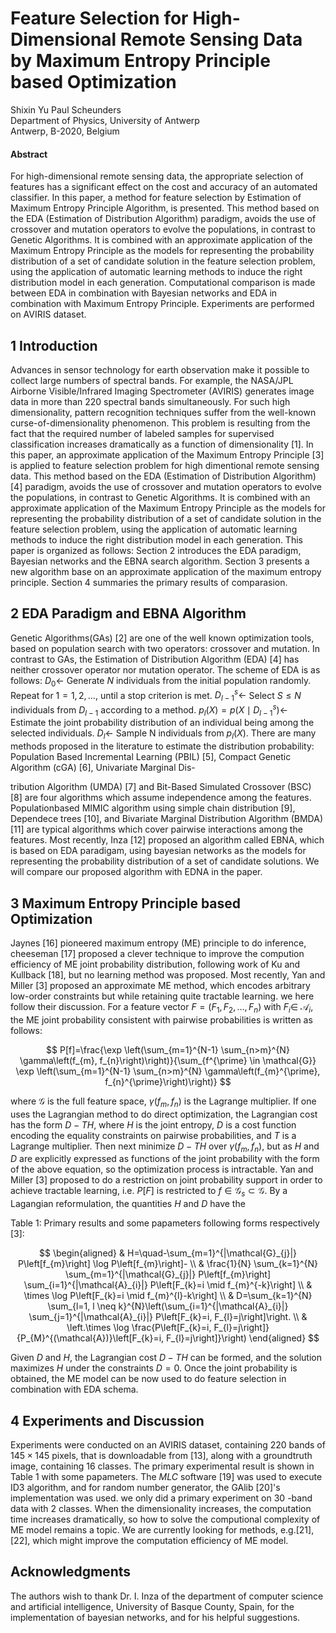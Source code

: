 # Feature Selection for High-Dimensional Remote Sensing Data by Maximum Entropy Principle based Optimization 

Shixin Yu Paul Scheunders<br>Department of Physics, University of Antwerp<br>Antwerp, B-2020, Belgium


#### Abstract

For high-dimensional remote sensing data, the appropriate selection of features has a significant effect on the cost and accuracy of an automated classifier. In this paper, a method for feature selection by Estimation of Maximum Entropy Principle Algorithm, is presented. This method based on the EDA (Estimation of Distribution Algorithm) paradigm, avoids the use of crossover and mutation operators to evolve the populations, in contrast to Genetic Algorithms. It is combined with an approximate application of the Maximum Entropy Principle as the models for representing the probability distribution of a set of candidate solution in the feature selection problem, using the application of automatic learning methods to induce the right distribution model in each generation. Computational comparison is made between EDA in combination with Bayesian networks and EDA in combination with Maximum Entropy Principle. Experiments are performed on AVIRIS dataset.


## 1 Introduction

Advances in sensor technology for earth observation make it possible to collect large numbers of spectral bands. For example, the NASA/JPL Airborne Visible/Infrared Imaging Spectrometer (AVIRIS) generates image data in more than 220 spectral bands simultaneously. For such high dimensionality, pattern recognition techniques suffer from the well-known curse-of-dimensionality phenomenon. This problem is resulting from the fact that the required number of labeled samples for supervised classification increases dramatically as a function of dimensionality [1].
In this paper, an approximate application of the Maximum Entropy Principle [3] is applied to feature selection problem for high dimentional remote sensing data. This method based on the EDA (Estimation of Distribution Algorithm) [4] paradigm, avoids the
use of crossover and mutation operators to evolve the populations, in contrast to Genetic Algorithms. It is combined with an approximate application of the Maximum Entropy Principle as the models for representing the probability distribution of a set of candidate solution in the feature selection problem, using the application of automatic learning methods to induce the right distribution model in each generation. This paper is organized as follows: Section 2 introduces the EDA paradigm, Bayesian networks and the EBNA search algorithm. Section 3 presents a new algorithm base on an approximate application of the maximum entropy principle. Section 4 summaries the primary results of comparasion.

## 2 EDA Paradigm and EBNA Algorithm

Genetic Algorithms(GAs) [2] are one of the well known optimization tools, based on population search with two operators: crossover and mutation. In contrast to GAs, the Estimation of Distribution Algorithm (EDA) [4] has neither crossover operator nor mutation operator. The scheme of EDA is as follows:
$D_{0} \leftarrow$ Generate $N$ individuals from the initial population randomly.
Repeat for $1=1,2, \ldots$, until a stop criterion is met.
$D_{l-1}^{s} \leftarrow$ Select $S \leq N$ individuals from
$D_{l-1}$ according to a method.
$p_{l}(X)=p\left(X \mid D_{l-1}^{s}\right) \leftarrow$ Estimate the joint probability distribution of an individual being among the selected individuals.
$D_{l} \leftarrow$ Sample N individuals from $p_{l}(X)$.
There are many methods proposed in the literature to estimate the distribution probability: Population Based Incremental Learning (PBIL) [5], Compact Genetic Algorithm (cGA) [6], Univariate Marginal Dis-

tribution Algorithm (UMDA) [7] and Bit-Based Simulated Crossover (BSC) [8] are four algorithms which assume independence among the features. Populationbased MIMIC algorithm using simple chain distribution [9], Dependece trees [10], and Bivariate Marginal Distribution Algorithm (BMDA) [11] are typical algorithms which cover pairwise interactions among the features. Most recently, Inza [12] proposed an algorithm called EBNA, which is based on EDA paradigam, using bayesian networks as the models for representing the probability distribution of a set of candidate solutions. We will compare our proposed algorithm with EDNA in the paper.

## 3 Maximum Entropy Principle based Optimization

Jaynes [16] pioneered maximum entropy (ME) principle to do inference, cheeseman [17] proposed a clever technique to improve the compution efficiency of ME joint probability distribution, following work of Ku and Kullback [18], but no learning method was proposed. Most recently, Yan and Miller [3] proposed an approximate ME method, which encodes arbitrary low-order constraints but while retaining quite tractable learning. we here follow their discussion. For a feature vector $F=\left(F_{1}, F_{2}, \ldots, F_{n}\right)$ with $F_{i} \in$ $\mathcal{A}_{i}$, the ME joint probability consistent with pairwise probabilities is written as follows:

$$
P[f]=\frac{\exp \left(\sum_{m=1}^{N-1} \sum_{n>m}^{N} \gamma\left(f_{m}, f_{n}\right)\right)}{\sum_{f^{\prime} \in \mathcal{G}} \exp \left(\sum_{m=1}^{N-1} \sum_{n>m}^{N} \gamma\left(f_{m}^{\prime}, f_{n}^{\prime}\right)\right)}
$$

where $\mathcal{G}$ is the full feature space, $\gamma\left(f_{m}, f_{n}\right)$ is the Lagrange multiplier. If one uses the Lagrangian method to do direct optimization, the Lagrangian cost has the form $D-T H$, where $H$ is the joint entropy, $D$ is a cost function encoding the equality constraints on pairwise probabilities, and $T$ is a Lagrange multiplier. Then next minimize $D-T H$ over $\gamma\left(f_{m}, f_{n}\right)$, but as $H$ and $D$ are explicitly expressed as functions of the joint probability with the form of the above equation, so the optimization process is intractable. Yan and Miller [3] proposed to do a restriction on joint probability support in order to achieve tractable learning, i.e. $P[F]$ is restricted to $f \in \mathcal{G}_{s} \subset \mathcal{G}$. By a Lagangian reformulation, the quantities $H$ and $D$ have the


Table 1: Primary results and some papameters
following forms respectively [3]:

$$
\begin{aligned}
& H=\quad-\sum_{m=1}^{|\mathcal{G}_{j}|} P\left[f_{m}\right] \log P\left[f_{m}\right]- \\
& \frac{1}{N} \sum_{k=1}^{N} \sum_{m=1}^{|\mathcal{G}_{j}|} P\left[f_{m}\right] \sum_{i=1}^{|\mathcal{A}_{i}|} P\left[F_{k}=i \mid f_{m}^{-k}\right] \\
& \times \log P\left[F_{k}=i \mid f_{m}^{l}-k\right] \\
& D=\sum_{k=1}^{N} \sum_{l=1, l \neq k}^{N}\left(\sum_{i=1}^{|\mathcal{A}_{i}|} \sum_{j=1}^{|\mathcal{A}_{i}|} P\left[F_{k}=i, F_{l}=j\right]\right. \\
& \left.\times \log \frac{P\left[F_{k}=i, F_{l}=j\right]}{P_{M}^{(\mathcal{A})}\left[F_{k}=i, F_{l}=j\right]}\right)
\end{aligned}
$$

Given $D$ and $H$, the Lagrangian cost $D-T H$ can be formed, and the solution maximizes $H$ under the constraints $D=0$.
Once the joint probability is obtained, the ME model can be now used to do feature selection in combination with EDA schema.

## 4 Experiments and Discussion

Experiments were conducted on an AVIRIS dataset, containing 220 bands of $145 \times 145$ pixels, that is downloadable from [13], along with a groundtruth image, containing 16 classes. The primary experimental result is shown in Table 1 with some papameters. The $M L C$ software [19] was used to execute ID3 algorithm, and for random number generator, the GAlib [20]'s implementation was used.
we only did a primary experiment on 30 -band data with 2 classes. When the dimensionality increases, the computation time increases dramatically, so how to solve the computional complexity of ME model remains a topic. We are currently looking for methods, e.g.[21], [22], which might improve the computation efficiency of ME model.

## Acknowledgments

The authors wish to thank Dr. I. Inza of the department of computer science and artificial intelligence, University of Basque County, Spain, for the implementation of bayesian networks, and for his helpful suggestions.
